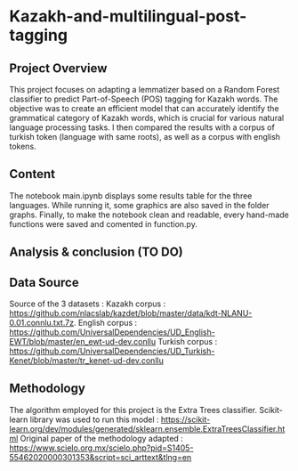 # Kazakh-and-multilingual-post-tagging

## Project Overview
This project focuses on adapting a lemmatizer based on a Random Forest classifier to predict Part-of-Speech (POS) tagging for Kazakh words. 
The objective was to create an efficient model that can accurately identify the grammatical category of Kazakh words, which is crucial for various natural language processing tasks.
I then compared the results with a corpus of turkish token (language with same roots), as well as a corpus with english tokens.

## Content
The notebook main.ipynb displays some results table for the three languages.
While running it, some graphics are also saved in the folder graphs.
Finally, to make the notebook clean and readable, every hand-made functions were saved and comented in function.py.

## Analysis & conclusion (TO DO)

## Data Source
Source of the 3 datasets :
Kazakh corpus : https://github.com/nlacslab/kazdet/blob/master/data/kdt-NLANU-0.01.connlu.txt.7z. 
English corpus : https://github.com/UniversalDependencies/UD_English-EWT/blob/master/en_ewt-ud-dev.conllu
Turkish corpus : https://github.com/UniversalDependencies/UD_Turkish-Kenet/blob/master/tr_kenet-ud-dev.conllu

## Methodology
The algorithm employed for this project is the Extra Trees classifier.
Scikit-learn library was used to run this model : https://scikit-learn.org/dev/modules/generated/sklearn.ensemble.ExtraTreesClassifier.html
Original paper of the methodology adapted :  https://www.scielo.org.mx/scielo.php?pid=S1405-55462020000301353&script=sci_arttext&tlng=en
